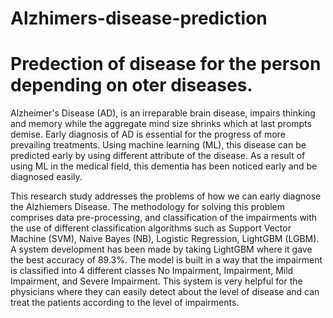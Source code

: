 # Alzhimers-disease-prediction
# Predection of disease for the person depending on oter diseases.
Alzheimer's Disease (AD), is an irreparable brain disease, impairs thinking and memory while the aggregate mind size shrinks which at last prompts demise. Early diagnosis of AD is essential for the progress of more prevailing treatments. Using machine learning (ML), this disease can be predicted early by using different attribute of the disease. As a result of using ML in the medical field, this dementia has been noticed early and be diagnosed easily.

This research study addresses the problems of how we can early diagnose the Alzhiemers Disease. The methodology for solving this problem comprises data pre-processing, and classification of the impairments with the use of different classification algorithms such as Support Vector Machine (SVM), Naive Bayes (NB), Logistic Regression, LightGBM (LGBM). A system development has been made by taking LightGBM where it gave the best accuracy of 89.3%. The model is built in a way that the impairment is classified into 4 different classes No Impairment, Impairment, Mild Impairment, and Severe Impairment. This system is very helpful for the physicians where they can easily detect about the level of disease and can treat the patients according to the level of impairments.
